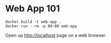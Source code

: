 # Web App 101

```shell
docker build -t web-app .
docker run --rm -p 80:80 web-app
```
Open up [http://localhost](http://localhost) page on a web browser.